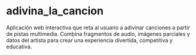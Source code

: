 # adivina_la_cancion
Aplicación web interactiva que reta al usuario a adivinar canciones a partir de pistas multimedia. Combina fragmentos de audio, imágenes parciales y datos del artista para crear una experiencia divertida, competitiva y educativa.
